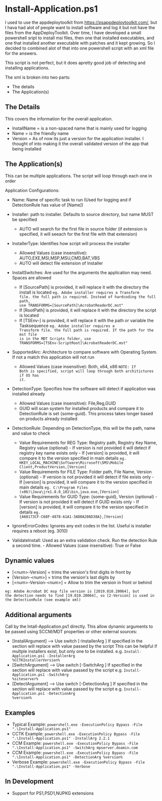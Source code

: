 # Install-Application.ps1

I used to use the appdeploytoolkit from https://psappdeploytoolkit.com/, but I hava had alot of people want to install software and log it but not have the files from the AppDeployToolkit. Over time, I have developed a small powershell sript to install msi files, then one that installed executables, and one that installed another executable with patches and it kept growing. So I decided to combined alot of that into one powershell script with an xml file for the answers. 

This script is not perfect, but it does apretty good job of detecting and installing applications. 

The xml is broken into two parts: 
 - The details
 - The Application(s)
	
## The Details
This covers the information for the overall application. 
 - InstallName = is a non-spaced name that is mainly used for logging
 - Name = is the friendly name
 - Version = As of now its just a version for the application installer. I thought of into making it the overall validated version of
 the app that being installed
   

## The Application(s)
This can be multiple applications. The script will loop through each one in order
	
Application Configurations:
 - Name: Name of specific task to run (Used for logging and if DetectionRule has value of [Name])
 - Installer: path to installer. Defaults to source directory, but name MUST be specified
      - AUTO will search for the first file in source folder (if extension is specified, it will seeach for the first file with that
	extension)
	
 - InstallerType: Identifies how script will process the installer
      - Allowed Values (case insensitive): AUTO,EXE,MSI,MSP,MSU,CMD,BAT,VBS
      - AUTO will detect file extension of Installer
	
 - InstallSwitches: Are used for the arguments the application may need. Spaces are allowed
      - If [SourcePath] is provided, it will replace it with the directory the install is located
	<code>eg. Adobe installer requires a Transform file. the full path is required. Instead of hardcoding the full path, use
	TRANSFORMS=[SourcePath]\AcrobatReaderDC.mst"</code>
      - If [RootPath] is provided, it will replace it with the directory the script is located
      - If [TSEnv-<MDTSCCM>] is provided, it will replace it with the path or variable the Tasksequence
	<code>eg. Adobe installer requires a Transform file. the full path is required. If the path for the mst file is in the MDT Scripts folder, use	TRANSFORMS=[TSEnv-ScriptRoot]\AcrobatReaderDC.mst"</code>
 - SupportedArc: Architecture to compare software with Operating System. If not a match this application will not run
      - Allowed Values (case insensitive): Both, x64, x86
	<code>NOTE: If Both is specified, script will loop through both architictures if OS has it.</code>
	
 - DetectionType: Specifies how the software will detect if application was installed already
      - Allowed Values (case insensitive): File,Reg,GUID
      - GUID will scan system for installed products and compare it to DetectionRule is set {some-guid}. This process takes longer based
      on products already installed

 - DetectionRule: Depending on DetectionType, this will be the path, name and value to check
      - Value Requirements for REG Type: Registry path, Registry Key Name, Registry value (optional)
              - If version is not provided it will detect if registry key name exists only
              - If [version] is provided, it will compare it to the version specified in main details
		<code>eg. HKEY_LOCAL_MACHINE\Software\Microsoft\SMS\Mobile Client,ProductVersion,[Version]</code>
      - Value Requirements for FILE Type: Folder path, File Name, Version (optional)
              - If version is not provided it will detect if file exists only
              - If [version] is provided, it will compare it to the version specified in main details
		<code>eg. C:\Program Files (x86)\Java\jre1.8.0_181\bin,java.exe,[Version]</code>
      - Value Requirements for GUID Type: {some-guid}, Version (optional)
              - If version is not provided it will detect if GUID exists only
              - If [version] is provided, it will compare it to the version specified in details
		<code>eg. {A68173CF-C68F-4878-A1A1-3AD0A286D38A},[Version]</code>

 - IgnoreErrorCodes: Ignores any exit codes in the list. Useful is installer requires a reboot (eg. 3010)	
	
 - ValidateInstall: Used as an extra validation check. Run the detection Rule a second time. 
              - Allowed Values (case insensitive): True or False

## Dynamic values
 - [\<num\>-Version] =  trims the version's first digits in front by <num>
 - [Version-\<num\>] =  trims the version's last digits by <num>
 - [\<num\>-Version-\<num\>] =  Allow to trim the version in front or behind
 
 <code>eg: Adobe Acrobat DC msp file version is [2019.010.20064], but the detection needs to find [19.010.20064], so [2-Version] is used in the DetectionRule (see example xml)</code>

## Additional arguments 
Call by the Intall-Application.ps1 directly. This allow dynamic arguments to be passed using SCCM/MDT properties or other external sources:
 - [InstallArgument] --> Use switch [-InstallerArg <value>] 
 	If specified in the <Installer> section will replace with value passed by the script
	This can be helpful if multple installers exist, but only one to be installed. 
				 e.g. <code>Install-Application.ps1 -InstallerArg %CCTKInstallerVersion%</code>
 - [SwitchArgument] --> Use switch [-SwitchArg <value>] 
	If specified in the <InstallSwitches> section will replace with value passed by the script
				 e.g. <code>Install-Application.ps1 -SwitchArg %siteserver%</code>
 - [DetectArgument] --> Use switch [-DetectionArg <value>] 
	If specified in the <DetectionRule> section will replace with value passed by the script
				 e.g. <code>Install-Application.ps1 -DetectionArg %version%</code>
				
## Examples
 - Typical Example: <code>powershell.exe -ExecutionPolicy Bypass -File ".\Install-Application.ps1"</code>
 - CCTK Example: <code>powershell.exe -ExecutionPolicy Bypass -File ".\Install-Application.ps1" -InstallArg 2.2.1</code>
 - CCM Example: <code>powershell.exe -ExecutionPolicy Bypass -File ".\Install-Application.ps1" -SwitchArg mpserver.doamin.com</code>
 - CCM Example: <code>powershell.exe -ExecutionPolicy Bypass -File ".\Install-Application.ps1" -DetectionArg %version%</code>
 - Verbose Example: <code>powershell.exe -ExecutionPolicy Bypass -File ".\Install-Application.ps1" -Verbose</code>
 
## In Development
 - Support for PS1,PSD1,NUPKG extensions
